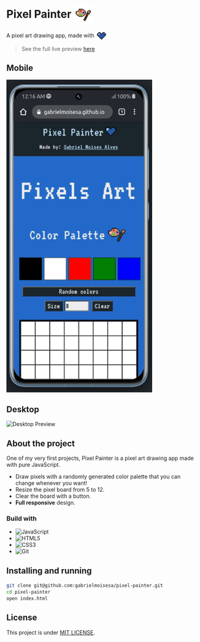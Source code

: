# Pixel Painter <img src="./src/assets/art-7423289_1920.png" width="50" align="center">

A pixel art drawing app, made with <img src="./src/assets/heart-removebg-preview.png" width="30" align="center">

> See the full live preview [here](https://gabrielmoisesa.github.io/pixel-painter/)

## Mobile
<img src="./src/assets/mobile-preview-croped.gif" alt="Mobile Preview Preview" width="380">

## Desktop
<img src="./src/assets/desktop-preview-croped.gif" alt="Desktop Preview" width="900">

## About the project

One of my very first projects, Pixel Painter is a pixel art drawing app made with pure JavaScript.

- Draw pixels with a randomly generated color palette that you can change whenever you want!
- Resize the pixel board from 5 to 12.
- Clear the board with a button.
- **Full responsive** design.
  
### Build with

- ![JavaScript](https://img.shields.io/badge/javascript-%23323330.svg?style=for-the-badge&logo=javascript&logoColor=%23F7DF1E)
- ![HTML5](https://img.shields.io/badge/html5-%23E34F26.svg?style=for-the-badge&logo=html5&logoColor=white)
- ![CSS3](https://img.shields.io/badge/css3-%231572B6.svg?style=for-the-badge&logo=css3&logoColor=white)
- ![Git](https://img.shields.io/badge/git-%23F05033.svg?style=for-the-badge&logo=git&logoColor=white)

## Installing and running

```bash
git clone git@github.com:gabrielmoisesa/pixel-painter.git
cd pixel-painter
open index.html
```

## License

This project is under [MIT LICENSE](LICENSE).

